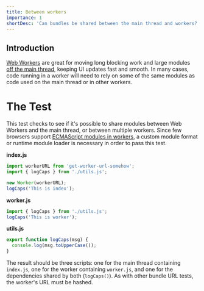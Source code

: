 ```yaml
---
title: Between workers
importance: 1
shortDesc: 'Can bundles be shared between the main thread and workers?'
---
```


## Introduction

[Web Workers] are great for moving long blocking work and large modules [off the main thread], keeping UI updates fast and smooth. In many cases, code running in a worker will need to rely on some of the same modules as code used on the main thread or in other workers.

# The Test

This test checks to see if it's possible to share modules between Web Workers and the main thread, or between multiple workers. Since few browsers support [ECMAScript modules in workers][module-workers], a custom module format or runtime module loader is necessary in order to pass this test.

**index.js**

```js
import workerURL from 'get-worker-url-somehow';
import { logCaps } from './utils.js';

new Worker(workerURL);
logCaps('This is index');
```

**worker.js**

```js
import { logCaps } from './utils.js';
logCaps('This is worker');
```

**utils.js**

```js
export function logCaps(msg) {
  console.log(msg.toUpperCase());
}
```

The result should be three scripts: one for the main thread containing `index.js`, one for the worker containing `worker.js`, and one for the dependencies shared by both (`logCaps()`). As with other bundle URL tests, the worker's URL must be hashed.

[web workers]: https://developer.mozilla.org/en-US/docs/Web/API/Web_Workers_API
[off the main thread]: https://web.dev/off-main-thread/
[module-workers]: https://web.dev/module-workers/
